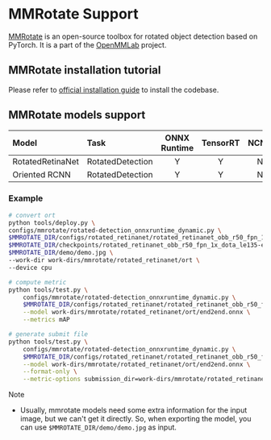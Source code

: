 # MMRotate Support

[MMRotate](https://github.com/open-mmlab/mmrotate) is an open-source toolbox for rotated object detection based on PyTorch. It is a part of the [OpenMMLab](https://openmmlab.com/) project.

## MMRotate installation tutorial

Please refer to [official installation guide](https://mmrotate.readthedocs.io/en/latest/install.html) to install the codebase.

## MMRotate models support

| Model            | Task             | ONNX Runtime | TensorRT | NCNN | PPLNN | OpenVINO |                                          Model config                                          |
| :--------------- | :--------------- | :----------: | :------: | :--: | :---: | :------: | :--------------------------------------------------------------------------------------------: |
| RotatedRetinaNet | RotatedDetection |      Y       |    Y     |  N   |   N   |    N     | [config](https://github.com/open-mmlab/mmrotate/blob/main/configs/rotated_retinanet/README.md) |
| Oriented RCNN    | RotatedDetection |      Y       |    Y     |  N   |   N   |    N     |   [config](https://github.com/open-mmlab/mmrotate/blob/main/configs/oriented_rcnn/README.md)   |

### Example

```bash
# convert ort
python tools/deploy.py \
configs/mmrotate/rotated-detection_onnxruntime_dynamic.py \
$MMROTATE_DIR/configs/rotated_retinanet/rotated_retinanet_obb_r50_fpn_1x_dota_le135.py \
$MMROTATE_DIR/checkpoints/rotated_retinanet_obb_r50_fpn_1x_dota_le135-e4131166.pth \
$MMROTATE_DIR/demo/demo.jpg \
--work-dir work-dirs/mmrotate/rotated_retinanet/ort \
--device cpu

# compute metric
python tools/test.py \
    configs/mmrotate/rotated-detection_onnxruntime_dynamic.py \
    $MMROTATE_DIR/configs/rotated_retinanet/rotated_retinanet_obb_r50_fpn_1x_dota_le135.py \
    --model work-dirs/mmrotate/rotated_retinanet/ort/end2end.onnx \
    --metrics mAP

# generate submit file
python tools/test.py \
    configs/mmrotate/rotated-detection_onnxruntime_dynamic.py \
    $MMROTATE_DIR/configs/rotated_retinanet/rotated_retinanet_obb_r50_fpn_1x_dota_le135.py \
    --model work-dirs/mmrotate/rotated_retinanet/ort/end2end.onnx \
    --format-only \
    --metric-options submission_dir=work-dirs/mmrotate/rotated_retinanet/ort/Task1_results
```

Note

- Usually, mmrotate models need some extra information for the input image, but we can't get it directly. So, when exporting the model, you can use `$MMROTATE_DIR/demo/demo.jpg` as input.
